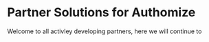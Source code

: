 # Partner Solutions for Authomize
Welcome to all activley developing partners, here we will continue to 
